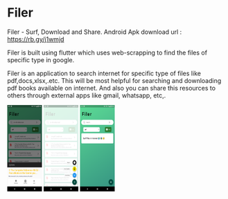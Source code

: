 

# Filer

Filer - Surf, Download and Share.
Android Apk download url : https://rb.gy/j1wmjd

Filer is built using flutter which uses web-scrapping to find the files of specific type in google.

Filer is an application to search internet for specific type of files like pdf,docs,xlsx,.etc. This will be most helpful for searching and downloading pdf books available on internet. And also you can share this resources to others through external apps like gmail, whatsapp, etc,.

<img src="screenshots/sc2.png" width="80" height="200">
<img src="screenshots/sc1.png" width="80" height="200">
<img src="screenshots/sc3.png" width="80" height="200">
